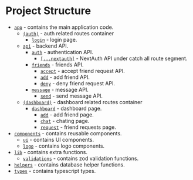 # Project Structure

- [`app`](./app/) - contains the main application code.
  - [`(auth)`](./app/(auth)/) - auth related routes container
    - [`login`](./app/(auth)/login/) - login page.
  - [`api`](./app/api/) - backend API.
    - [`auth`](./app/api/auth/) - authentication API.
      - [`[...nextauth]`](./app/api/auth/[...nextauth]/) - NextAuth API under catch all route segment.
    - [`friends`](./app/api/friends/) - friends API.
      - [`accept`](./app/api/friends/accept/) - accept friend request API.
      - [`add`](./app/api/friends/add/) - add friend API.
      - [`deny`](./app/api/friends/deny/) - deny friend request API.
    - [`message`](./app/api/message/) - message API.
      - [`send`](./app/api/message/send/) - send message API.
  - [`(dashboard)`](./app/(dashboard)/) - dashboard related routes container
    - [`dashboard`](./app/(dashboard)/) - dashboard page.
      - [`add`](./app/(dashboard)/dashboard/add) - add friend page.
      - [`chat`](./app/(dashboard)/dashboard/chat) - chating page.
      - [`request`](./app/(dashboard)/dashboard/requests) - friend requests page.
- [`components`](./components/) - contains reusable components.
  - [`ui`](./components/ui/) - contains UI components.
  - [`logo`](./components/logo/) - contains logo components.
- [`lib`](./lib/) - contains extra functions.
  - [`validations`](./lib/validations/) - contains zod validation functions.
- [`helpers`](./helpers/) - contains database helper functions.
- [`types`](./types/) - contains typescript types.
